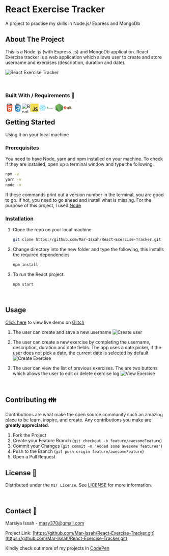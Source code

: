 # React Exercise Tracker

A project to practise my skills in Node.js/ Express and MongoDb

## About The Project
This is a Node. js (with Express. js) and MongoDb application. React Exercise tracker is a web application which allows user to create and store username and exercises (description, duration and date).

![React Exercise Tracker](https://res.cloudinary.com/dytnpjxrd/image/upload/v1617839139/My%20Website%20Projects/react_extracker_bl5xp8.png)

<br>

### Built With / Requirements :construction_worker:
<img align="left" alt="HTML5" width="26px" src="https://raw.githubusercontent.com/github/explore/80688e429a7d4ef2fca1e82350fe8e3517d3494d/topics/html/html.png" />
<img align="left" alt="CSS3" width="26px" src="https://raw.githubusercontent.com/github/explore/80688e429a7d4ef2fca1e82350fe8e3517d3494d/topics/css/css.png" />
<img align="left" alt="Bootstrap" width="26px" height="29px" src="https://res.cloudinary.com/dytnpjxrd/image/upload/v1617328921/My%20Website%20Projects/bootstrap_minypf.png" />
<img align="left" alt="JavaScript" width="26px" src="https://raw.githubusercontent.com/github/explore/80688e429a7d4ef2fca1e82350fe8e3517d3494d/topics/javascript/javascript.png" />
<img align="left" alt="React" width="26px" src="https://raw.githubusercontent.com/github/explore/80688e429a7d4ef2fca1e82350fe8e3517d3494d/topics/react/react.png" />
<img align="left" alt="MongoDB" width="26px" src="https://raw.githubusercontent.com/github/explore/80688e429a7d4ef2fca1e82350fe8e3517d3494d/topics/mongodb/mongodb.png" />
<img align="left" alt="Node.js" width="26px" src="https://raw.githubusercontent.com/github/explore/80688e429a7d4ef2fca1e82350fe8e3517d3494d/topics/nodejs/nodejs.png" />
<img align="left" alt="Git" width="26px" src="https://raw.githubusercontent.com/github/explore/80688e429a7d4ef2fca1e82350fe8e3517d3494d/topics/git/git.png" />


<br>

<!-- GETTING STARTED -->

## Getting Started
Using it on your local machine
### Prerequisites
You need to have Node, yarn and npm installed on your machine. To check if they are installed, open up a terminal window and type the following:
 ```sh
npm -v
yarn -v
node -v
   ```
   
If these commands print out a version number in the terminal, you are good to go. If not, you need to go ahead and install what is missing. For the purpose of this project, I used [Node](https://nodejs.org/en/)

### Installation

1. Clone the repo on your local machine
   ```sh
   git clone https://github.com/Mar-Issah/React-Exercise-Tracker.git
   ```
2. Change directory into the new folder and type the following, this installs the required dependencies
    ```sh
    npm install
   ```
3. To run the React project.
   ```sh
   npm start
   ```

<br>

<!-- USAGE EXAMPLES -->

## Usage
[Click here](https://marsiya-fcc-extracker.glitch.me) to view live demo on [Glitch](https://glitch.com/)

1. The user can create and save a new username
 ![Create user](https://res.cloudinary.com/dytnpjxrd/image/upload/v1617839141/My%20Website%20Projects/react_extracker1_rlhsap.png)

2. The user can create a new exercise by completing the username, description, duration and date fields. The app uses a date picker, if the user does not pick a date, the current date is selected by default
 ![Create Exercise](https://res.cloudinary.com/dytnpjxrd/image/upload/v1617839138/My%20Website%20Projects/react_extracker2_gpmalb.png)

3. The user can view the list of previous exercises. The are two buttons which allows the user to edit or delete exercise log
 ![View Exercise](https://res.cloudinary.com/dytnpjxrd/image/upload/v1617839139/My%20Website%20Projects/react_extracker_bl5xp8.png)
   
   
<br>
<!-- CONTRIBUTING -->

## Contributing :family:

Contributions are what make the open source community such an amazing place to be learn, inspire, and create. Any contributions you make are **greatly appreciated**.

1. Fork the Project
2. Create your Feature Branch (`git checkout -b feature/awesomeFeature`)
3. Commit your Changes (`git commit -m 'Added some awesome features'`)
4. Push to the Branch (`git push origin feature/awesomeFeature`)
5. Open a Pull Request
   <br>

<!-- LICENSE -->

## License :page_facing_up:

Distributed under the `MIT License`. See [LICENSE](https://choosealicense.com/licenses/mit/) for more information.

<!-- CONTACT -->

<br>

## Contact :e-mail:

Marsiya Issah - masy370@gmail.com

Project Link: [https://github.com/Mar-Issah/React-Exercise-Tracker.git](https://github.com/Mar-Issah/React-Exercise-Tracker.git)

Kindly check out more of my projects in [CodePen](https://codepen.io/your-work/)
